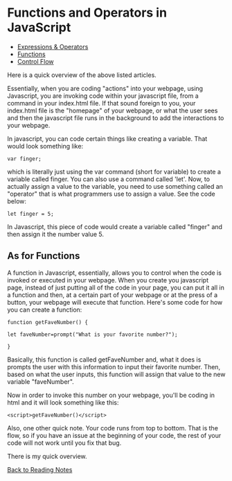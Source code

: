 # Functions and Operators in JavaScript

- [Expressions & Operators](https://developer.mozilla.org/en-US/docs/Web/JavaScript/Guide/Expressions_and_Operators)
- [Functions](https://developer.mozilla.org/en-US/docs/Web/JavaScript/Guide/Functions)
- [Control Flow](https://developer.mozilla.org/en-US/docs/Glossary/Control_flow)

Here is a quick overview of the above listed articles.

Essentially, when you are coding "actions" into your webpage, using Javascript, you are invoking code within your javascript file, from a command in your index.html file. If that sound foreign to you, your index.html file is the "homepage" of your webpage, or what the user sees and then the javascript file runs in the background to add the interactions to your webpage.

In javascript, you can code certain things like creating a variable. That would look something like:

`var finger;`

which is literally just using the var command (short for variable) to create a variable called finger. You can also use a command called 'let'. Now, to actually assign a value to the variable, you need to use something called an "operator" that is what programmers use to assign a value. See the code below:

`let finger = 5;`

In Javascript, this piece of code would create a variable called "finger" and then assign it the number value 5.

## As for Functions

A function in Javascript, essentially, allows you to control when the code is invoked or executed in your webpage. When you create you javascript page, instead of just putting all of the code in your page, you can put it all in a function and then, at a certain part of your webpage or at the press of a button, your webpage will execute that function. Here's some code for how you can create a function:

`function getFaveNumber() {`

`let faveNumber=prompt("What is your favorite number?");`

`}`

Basically, this function is called getFaveNumber and, what it does is prompts the user with this information to input their favorite number. Then, based on what the user inputs, this function will assign that value to the new variable "faveNumber".

Now in order to invoke this number on your webpage, you'll be coding in html and it will look something like this:

`<script>getFaveNumber()</script>`

Also, one other quick note. Your code runs from top to bottom. That is the flow, so if you have an issue at the beginning of your code, the rest of your code will not work until you fix that bug.

There is my quick overview.

[Back to Reading Notes](README.md)